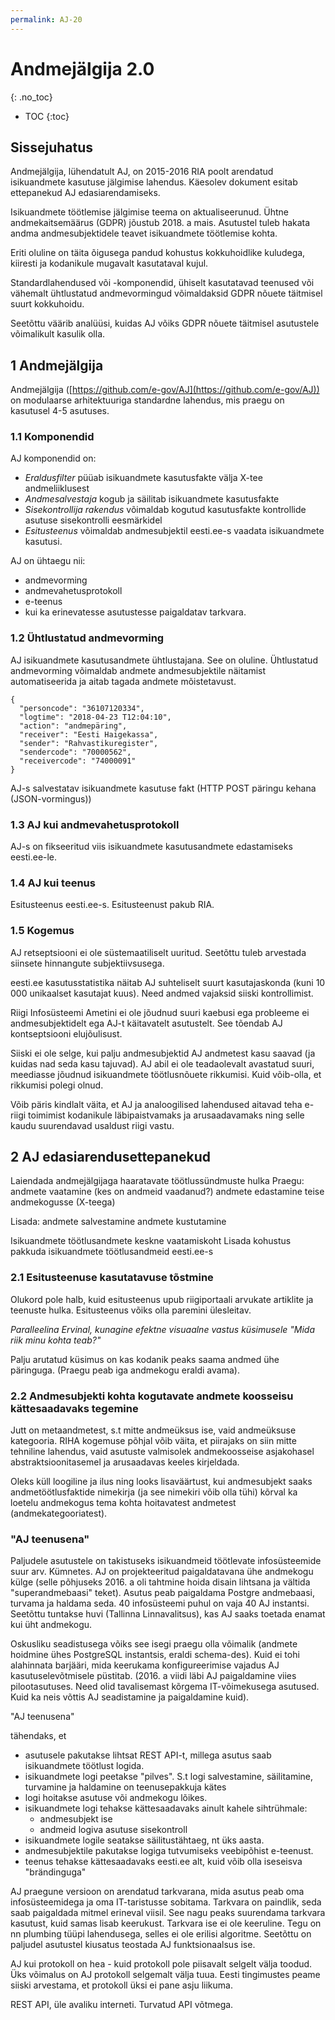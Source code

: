 ```yaml
---
permalink: AJ-20
---
```


# Andmejälgija 2.0
{: .no_toc}

- TOC
{:toc}

## Sissejuhatus

Andmejälgija, lühendatult AJ, on 2015-2016 RIA poolt arendatud isikuandmete kasutuse jälgimise lahendus. Käesolev dokument esitab ettepanekud AJ edasiarendamiseks.

Isikuandmete töötlemise jälgimise teema on aktualiseerunud. Ühtne andmekaitsemäärus (GDPR) jõustub 2018. a mais. Asutustel tuleb hakata andma andmesubjektidele teavet isikuandmete töötlemise kohta. 

Eriti oluline on täita õigusega pandud kohustus kokkuhoidlike kuludega, kiiresti ja kodanikule mugavalt kasutataval kujul.

Standardlahendused või -komponendid, ühiselt kasutatavad teenused või vähemalt ühtlustatud andmevormingud võimaldaksid GDPR nõuete täitmisel suurt kokkuhoidu.

Seetõttu väärib analüüsi, kuidas AJ võiks GDPR nõuete täitmisel asutustele võimalikult kasulik olla.

## 1 Andmejälgija

Andmejälgija ([https://github.com/e-gov/AJ](https://github.com/e-gov/AJ)) on modulaarse arhitektuuriga standardne lahendus, mis praegu on kasutusel 4-5 asutuses.

### 1.1 Komponendid

AJ komponendid on:

- _Eraldusfilter_ püüab isikuandmete kasutusfakte välja X-tee andmeliiklusest
- _Andmesalvestaja_ kogub ja säilitab isikuandmete kasutusfakte
- _Sisekontrollija rakendus_ võimaldab kogutud kasutusfakte kontrollide asutuse sisekontrolli eesmärkidel
- _Esitusteenus_ võimaldab andmesubjektil eesti.ee-s vaadata isikuandmete kasutusi.  

AJ on ühtaegu nii:

- andmevorming
- andmevahetusprotokoll
- e-teenus
- kui ka erinevatesse asutustesse paigaldatav tarkvara.

### 1.2 Ühtlustatud andmevorming

AJ isikuandmete kasutusandmete ühtlustajana. See on oluline. Ühtlustatud andmevorming võimaldab andmete andmesubjektile näitamist automatiseerida ja aitab tagada andmete mõistetavust.

```
{
  "personcode": "36107120334",
  "logtime": "2018-04-23 T12:04:10",
  "action": "andmepäring",
  "receiver": "Eesti Haigekassa",
  "sender": "Rahvastikuregister",
  "sendercode": "70000562",
  "receivercode": "74000091"
}
```

AJ-s salvestatav isikuandmete kasutuse fakt (HTTP POST päringu kehana (JSON-vormingus))

### 1.3 AJ kui andmevahetusprotokoll

AJ-s on fikseeritud viis isikuandmete kasutusandmete edastamiseks eesti.ee-le.

### 1.4 AJ kui teenus

Esitusteenus eesti.ee-s. Esitusteenust pakub RIA.

### 1.5 Kogemus

AJ retseptsiooni ei ole süstemaatiliselt uuritud. Seetõttu tuleb arvestada siinsete hinnangute subjektiivsusega.

eesti.ee kasutusstatistika näitab AJ suhteliselt suurt kasutajaskonda (kuni 10 000 unikaalset kasutajat kuus). Need andmed vajaksid siiski kontrollimist.

Riigi Infosüsteemi Ametini ei ole jõudnud suuri kaebusi ega probleeme ei andmesubjektidelt ega AJ-t käitavatelt asutustelt. See tõendab AJ kontseptsiooni elujõulisust. 

Siiski ei ole selge, kui palju andmesubjektid AJ andmetest kasu saavad (ja kuidas nad seda kasu tajuvad). AJ abil ei ole teadaolevalt avastatud suuri, meediasse jõudnud isikuandmete töötlusnõuete rikkumisi. Kuid võib-olla, et rikkumisi polegi olnud.

Võib päris kindlalt väita, et AJ ja analoogilised lahendused aitavad teha e-riigi toimimist kodanikule läbipaistvamaks ja arusaadavamaks ning selle kaudu suurendavad usaldust riigi vastu.

## 2 AJ edasiarendusettepanekud

Laiendada andmejälgijaga haaratavate töötlussündmuste hulka
Praegu: andmete vaatamine (kes on andmeid vaadanud?)
andmete edastamine teise andmekogusse (X-teega)

Lisada: andmete salvestamine
andmete kustutamine

Isikuandmete töötlusandmete keskne vaatamiskoht
Lisada kohustus pakkuda isikuandmete töötlusandmeid eesti.ee-s  

### 2.1 Esitusteenuse kasutatavuse tõstmine

Olukord pole halb, kuid esitusteenus upub riigiportaali arvukate artiklite ja teenuste hulka. Esitusteenus võiks olla paremini ülesleitav. 

_Paralleelina Ervinal, kunagine efektne visuaalne vastus küsimusele "Mida riik minu kohta teab?"_

Palju arutatud küsimus on kas kodanik peaks saama andmed ühe päringuga. (Praegu peab iga andmekogu eraldi avama).

### 2.2 Andmesubjekti kohta kogutavate andmete koosseisu kättesaadavaks tegemine

Jutt on metaandmetest, s.t mitte andmeüksus ise, vaid andmeüksuse kategooria. RIHA kogemuse põhjal võib väita, et piirajaks on siin mitte tehniline lahendus, vaid asutuste valmisolek andmekoosseise asjakohasel abstraktsioonitasemel ja arusaadavas keeles kirjeldada.

Oleks küll loogiline ja ilus ning looks lisaväärtust, kui andmesubjekt saaks andmetöötlusfaktide nimekirja (ja see nimekiri võib olla tühi) kõrval ka loetelu andmekogus tema kohta hoitavatest andmetest (andmekategooriatest).

### "AJ teenusena"

Paljudele asutustele on takistuseks isikuandmeid töötlevate infosüsteemide suur arv. Kümnetes.
AJ on projekteeritud paigaldatavana ühe andmekogu külge (selle põhjuseks 2016. a oli tahtmine hoida disain lihtsana ja vältida "superandmebaasi" teket).
Asutus peab paigaldama Postgre andmebaasi, turvama ja haldama seda. 40 infosüsteemi puhul on vaja 40 AJ instantsi. Seetõttu tuntakse huvi (Tallinna Linnavalitsus), kas AJ saaks toetada enamat kui üht andmekogu.

Oskusliku seadistusega võiks see isegi praegu olla võimalik (andmete hoidmine ühes PostgreSQL instantsis, eraldi schema-des). Kuid ei tohi alahinnata barjääri, mida keerukama konfigureerimise vajadus AJ kasutuselevõtmisele püstitab. (2016. a viidi läbi AJ paigaldamine viies pilootasutuses. Need olid tavalisemast kõrgema IT-võimekusega asutused. Kuid ka neis võttis AJ seadistamine ja paigaldamine kuid).

"AJ teenusena"

 tähendaks, et 
- asutusele pakutakse lihtsat REST API-t, millega asutus saab isikuandmete töötlust logida.
- isikuandmete logi peetakse "pilves". S.t logi salvestamine, säilitamine, turvamine ja haldamine on teenusepakkuja kätes
- logi hoitakse asutuse või andmekogu lõikes.
- isikuandmete logi tehakse kättesaadavaks ainult kahele sihtrühmale:
  - andmesubjekt ise
  - andmeid logiva asutuse sisekontroll
- isikuandmete logile seatakse säilitustähtaeg, nt üks aasta.
- andmesubjektile pakutakse logiga tutvumiseks veebipõhist e-teenust.
- teenus tehakse kättesaadavaks eesti.ee alt, kuid võib olla iseseisva "brändinguga"

AJ praegune versioon on arendatud tarkvarana, mida asutus peab oma infosüsteemidega ja oma IT-taristusse sobitama. Tarkvara on paindlik, seda saab paigaldada mitmel erineval viisil. See nagu peaks suurendama tarkvara kasutust, kuid samas lisab keerukust. Tarkvara ise ei ole keeruline. Tegu on nn plumbing tüüpi lahendusega, selles ei ole erilisi algoritme.
Seetõttu on paljudel asutustel kiusatus teostada AJ funktsionaalsus ise.

AJ kui protokoll on hea - kuid protokoll pole piisavalt selgelt välja toodud. Üks võimalus on AJ protokoll selgemalt välja tuua. Eesti tingimustes peame siiski arvestama, et protokoll üksi ei pane asju liikuma.

REST API, üle avaliku interneti. Turvatud API võtmega.

